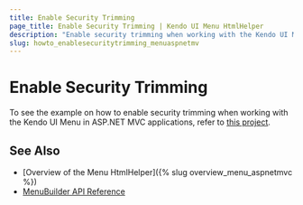 ```yaml
---
title: Enable Security Trimming
page_title: Enable Security Trimming | Kendo UI Menu HtmlHelper
description: "Enable security trimming when working with the Kendo UI Menu in ASP.NET MVC applications."
slug: howto_enablesecuritytrimming_menuaspnetmv
---
```


# Enable Security Trimming

To see the example on how to enable security trimming when working with the Kendo UI Menu in ASP.NET MVC applications, refer to [this project](https://github.com/telerik/ui-for-aspnet-mvc-examples/tree/master/menu/security-trimming).

## See Also

* [Overview of the Menu HtmlHelper]({% slug overview_menu_aspnetmvc %})
* [MenuBuilder API Reference](/api/Kendo.Mvc.UI.Fluent/MenuBuilder)
